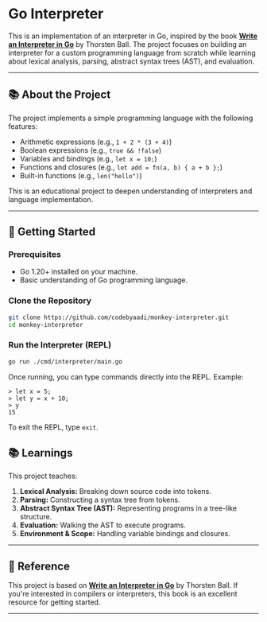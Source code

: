 # Go Interpreter

This is an implementation of an interpreter in Go, inspired by the book **[Write an Interpreter in Go](https://interpreterbook.com/)** by Thorsten Ball. The project focuses on building an interpreter for a custom programming language from scratch while learning about lexical analysis, parsing, abstract syntax trees (AST), and evaluation.

---

## 📚 About the Project

The project implements a simple programming language with the following features:
- Arithmetic expressions (e.g., `1 + 2 * (3 + 4)`)
- Boolean expressions (e.g., `true && !false`)
- Variables and bindings (e.g., `let x = 10;`)
- Functions and closures (e.g., `let add = fn(a, b) { a + b };`)
- Built-in functions (e.g., `len("hello")`)

This is an educational project to deepen understanding of interpreters and language implementation.

---

## 🚀 Getting Started

### Prerequisites

- Go 1.20+ installed on your machine.
- Basic understanding of Go programming language.

### Clone the Repository

```bash
git clone https://github.com/codebyaadi/monkey-interpreter.git
cd monkey-interpreter
```

### Run the Interpreter (REPL)

```bash
go run ./cmd/interpreter/main.go
```

Once running, you can type commands directly into the REPL. Example:

```plaintext
> let x = 5;
> let y = x + 10;
> y
15
```

To exit the REPL, type `exit`.

## 📚 Learnings

This project teaches:
1. **Lexical Analysis:** Breaking down source code into tokens.
2. **Parsing:** Constructing a syntax tree from tokens.
3. **Abstract Syntax Tree (AST):** Representing programs in a tree-like structure.
4. **Evaluation:** Walking the AST to execute programs.
5. **Environment & Scope:** Handling variable bindings and closures.

---

## 📄 Reference

This project is based on **[Write an Interpreter in Go](https://interpreterbook.com/)** by Thorsten Ball. If you're interested in compilers or interpreters, this book is an excellent resource for getting started.

---
